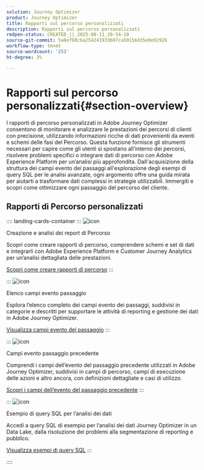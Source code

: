 ```yaml
---
solution: Journey Optimizer
product: Journey Optimizer
title: Rapporti sul percorso personalizzati
description: Rapporti sul percorso personalizzati
redpen-status: CREATED_||_2025-08-11_20-54-10
source-git-commit: 5a8ef88cba254241933607ca59156d35e0e92926
workflow-type: tm+mt
source-wordcount: '253'
ht-degree: 3%

---
```



# Rapporti sul percorso personalizzati{#section-overview}

I rapporti di percorso personalizzati in Adobe Journey Optimizer consentono di monitorare e analizzare le prestazioni dei percorsi di clienti con precisione, utilizzando informazioni ricche di dati provenienti da eventi e schemi delle fasi del Percorso. Questa funzione fornisce gli strumenti necessari per capire come gli utenti si spostano all’interno dei percorsi, risolvere problemi specifici o integrare dati di percorso con Adobe Experience Platform per un’analisi più approfondita. Dall&#39;acquisizione della struttura dei campi evento dei passaggi all&#39;esplorazione degli esempi di query SQL per le analisi avanzate, ogni argomento offre una guida mirata per aiutarti a trasformare dati complessi in strategie utilizzabili. Immergiti e scopri come ottimizzare ogni passaggio del percorso del cliente.

## Rapporti di Percorso personalizzati

:::: landing-cards-container
:::
![icon](https://cdn.experienceleague.adobe.com/icons/chart-line.svg)

Creazione e analisi dei report di Percorso

Scopri come creare rapporti di percorso, comprendere schemi e set di dati e integrarli con Adobe Experience Platform e Customer Journey Analytics per un’analisi dettagliata delle prestazioni.

[Scopri come creare rapporti di percorso](../using/reports/sharing-overview.md)
:::

:::
![icon](https://cdn.experienceleague.adobe.com/icons/list-check.svg)

Elenco campi evento passaggio

Esplora l’elenco completo dei campi evento dei passaggi, suddivisi in categorie e descritti per supportare le attività di reporting e gestione dei dati in Adobe Journey Optimizer.

[Visualizza campi evento del passaggio](../using/reports/sharing-field-list.md)
:::

:::
![icon](https://cdn.experienceleague.adobe.com/icons/book.svg)

Campi evento passaggio precedente

Comprendi i campi dell’evento del passaggio precedente utilizzati in Adobe Journey Optimizer, suddivisi in campi di percorso, campi di esecuzione delle azioni e altro ancora, con definizioni dettagliate e casi di utilizzo.

[Scopri i campi dell’evento del passaggio precedente](legacy-step-event-fields-landing-page.md)
:::

:::
![icon](https://cdn.experienceleague.adobe.com/icons/code-branch.svg)

Esempio di query SQL per l’analisi dei dati

Accedi a query SQL di esempio per l’analisi dei dati Journey Optimizer in un Data Lake, dalla risoluzione dei problemi alla segmentazione di reporting e pubblico.

[Visualizza esempi di query SQL](../using/reports/query-examples.md)
:::

::::
